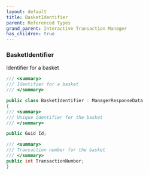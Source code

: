 ```yaml
---
layout: default
title: BasketIdentifier
parent: Referenced Types
grand_parent: Interactive Transaction Manager
has_children: true
---
```

### BasketIdentifier

Identifier for a basket
```csharp
/// <summary>
/// Identifier for a basket
/// </summary>

public class BasketIdentifier : ManagerResponseData
{
/// <summary>
/// Unique identifier for the basket
/// </summary>

public Guid Id;

/// <summary>
/// Transaction number for the basket
/// </summary>
public int TransactionNumber;
}
```